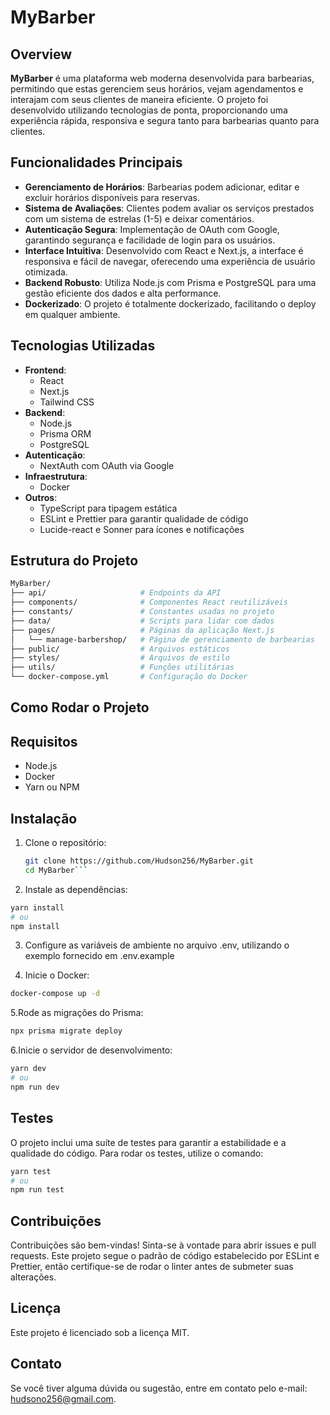 # MyBarber

## Overview

**MyBarber** é uma plataforma web moderna desenvolvida para barbearias, permitindo que estas gerenciem seus horários, vejam agendamentos e interajam com seus clientes de maneira eficiente. O projeto foi desenvolvido utilizando tecnologias de ponta, proporcionando uma experiência rápida, responsiva e segura tanto para barbearias quanto para clientes.

## Funcionalidades Principais

- **Gerenciamento de Horários**: Barbearias podem adicionar, editar e excluir horários disponíveis para reservas.
- **Sistema de Avaliações**: Clientes podem avaliar os serviços prestados com um sistema de estrelas (1-5) e deixar comentários.
- **Autenticação Segura**: Implementação de OAuth com Google, garantindo segurança e facilidade de login para os usuários.
- **Interface Intuitiva**: Desenvolvido com React e Next.js, a interface é responsiva e fácil de navegar, oferecendo uma experiência de usuário otimizada.
- **Backend Robusto**: Utiliza Node.js com Prisma e PostgreSQL para uma gestão eficiente dos dados e alta performance.
- **Dockerizado**: O projeto é totalmente dockerizado, facilitando o deploy em qualquer ambiente.

## Tecnologias Utilizadas

- **Frontend**:
  - React
  - Next.js
  - Tailwind CSS
- **Backend**:
  - Node.js
  - Prisma ORM
  - PostgreSQL
- **Autenticação**:
  - NextAuth com OAuth via Google
- **Infraestrutura**:
  - Docker
- **Outros**:
  - TypeScript para tipagem estática
  - ESLint e Prettier para garantir qualidade de código
  - Lucide-react e Sonner para ícones e notificações

## Estrutura do Projeto

```bash
MyBarber/
├── api/                     # Endpoints da API
├── components/              # Componentes React reutilizáveis
├── constants/               # Constantes usadas no projeto
├── data/                    # Scripts para lidar com dados
├── pages/                   # Páginas da aplicação Next.js
│   └── manage-barbershop/   # Página de gerenciamento de barbearias
├── public/                  # Arquivos estáticos
├── styles/                  # Arquivos de estilo
├── utils/                   # Funções utilitárias
└── docker-compose.yml       # Configuração do Docker
```
## Como Rodar o Projeto
## Requisitos

- Node.js
- Docker
- Yarn ou NPM

## Instalação

1. Clone o repositório:

   ```bash
   git clone https://github.com/Hudson256/MyBarber.git
   cd MyBarber```
2. Instale as dependências:

```bash
yarn install
# ou
npm install
```
3. Configure as variáveis de ambiente no arquivo .env, utilizando o exemplo fornecido em .env.example

4. Inicie o Docker:

```bash
docker-compose up -d
```
5.Rode as migrações do Prisma:
```bash
npx prisma migrate deploy
```
6.Inicie o servidor de desenvolvimento:
```bash
yarn dev
# ou
npm run dev
```
## Testes
O projeto inclui uma suíte de testes para garantir a estabilidade e a qualidade do código. Para rodar os testes, utilize o comando:
```bash
yarn test
# ou
npm run test
```
## Contribuições
Contribuições são bem-vindas! Sinta-se à vontade para abrir issues e pull requests. Este projeto segue o padrão de código estabelecido por ESLint e Prettier, então certifique-se de rodar o linter antes de submeter suas alterações.

## Licença
Este projeto é licenciado sob a licença MIT.

## Contato
Se você tiver alguma dúvida ou sugestão, entre em contato pelo e-mail: hudsono256@gmail.com.
